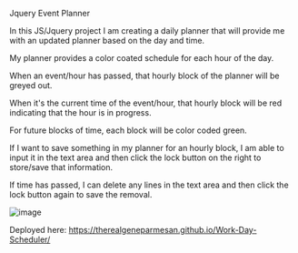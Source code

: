 Jquery Event Planner

In this JS/Jquery project I am creating a daily planner that will provide me with an updated planner based on the day and time. 

My planner provides a color coated schedule for each hour of the day. 

When an event/hour has passed, that hourly block of the planner will be greyed out. 

When it's the current time of the event/hour, that hourly block will be red indicating that the hour is in progress.

For future blocks of time, each block will be color coded green.

If I want to save something in my planner for an hourly block, I am able to input it in the text area and then click the lock button on the right to store/save that information.

If time has passed, I can delete any lines in the text area and then click the lock button again to save the removal. 

![image](https://user-images.githubusercontent.com/119083185/214733133-dbfc54ae-f4d4-405f-ae3e-ad31a14511be.png)

Deployed here: https://therealgeneparmesan.github.io/Work-Day-Scheduler/
